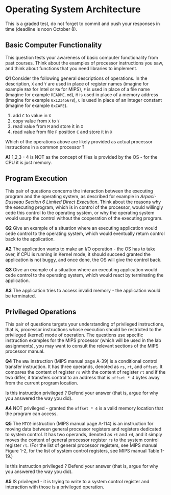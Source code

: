 # Operating System Architecture

This is a graded test, do not forget to commit and push your responses in time (deadline is noon October 8).


## Basic Computer Functionality

This question tests your awareness of basic computer functionality from past courses.
Think about the examples of processor instructions you saw,
and think about functions that you need libraries to implement.

**Q1** Consider the following general descriptions of operations.
In the description, `X` and `Y` are used in place of register names
(imagine for example `EAX` for Intel or `RA` for MIPS),
`F` is used in place of a file name
(imagine for example `README.md`),
`M` is used in place of a memory address
(imagine for example `0x12345678`),
`C` is used in place of an integer constant
(imagine for example `0xCAFE`).

1. add `C` to value in `X`
2. copy value from `X` to `Y`
3. read value from `M` and store it in `X`
4. read value from file `F` position `C` and store it in `X`

Which of the operations above are likely provided as actual processor instructions in a common processor ?

**A1** 1,2,3 - 4 is NOT as the concept of files is provided by the OS - for the CPU it is just memory.


## Program Execution

This pair of questions concerns the interaction between the executing program and the operating system, as described for example in _Arpaci-Dusseau Section 6 Limited Direct Execution_. Think about the reasons why the executing program, which is in control of the processor, would willingly cede this control to the operating system, or why the operating system would usurp the control without the cooperation of the executing program.

**Q2** Give an example of a situation where an executing application would cede control to the operating system, which would eventually return control back to the application.

**A2** The application wants to make an I/O operation - the OS has to take over, if CPU is running in Kernel mode, it should succeed granted the application is not buggy, and once done, the OS will give the control back.

**Q3** Give an example of a situation where an executing application would cede control to the operating system, which would react by terminating the application.

**A3** The application tries to access invalid memory - the application would be terminated.


## Privileged Operations

This pair of questions targets your understanding of privileged instructions, that is, processor instructions whose execution should be restricted to the privileged (kernel) mode of operation. The questions use specific instruction examples for the MIPS processor (which will be used in the lab assignments), you may want to consult the relevant sections of the MIPS processor manual.

**Q4** The `BNE` instruction (MIPS manual page A-39) is a conditional control transfer instruction. It has three operands, denoted as `rs`, `rt`, and `offset`. It compares the content of register `rs` with the content of register `rt` and if the two differ, it transfers control to an address that is `offset * 4` bytes away from the current program location.

Is this instruction privileged ? Defend your answer (that is, argue for why you answered the way you did).

**A4** NOT privileged - granted the `offset * 4` is a valid memory location that the program can access.

**Q5** The `MTC0` instruction (MIPS manual page A-114) is an instruction for moving data between general processor registers and registers dedicated to system control. It has two operands, denoted as `rt` and `rd`, and it simply moves the content of general processor register `rs` to the system control register `rt`. (For the list of general processor registers, see MIPS manual Figure 1-2, for the list of system control registers, see MIPS manual Table 1-19.)

Is this instruction privileged ? Defend your answer (that is, argue for why you answered the way you did).

**A5** IS privileged - it is trying to write to a system control register and interaction with those is a privileged operation.
